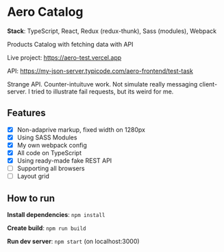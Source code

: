 # Aero Catalog

**Stack**: TypeScript, React, Redux (redux-thunk), Sass (modules), Webpack

Products Catalog with fetching data with API

Live project: https://aero-test.vercel.app

API: https://my-json-server.typicode.com/aero-frontend/test-task

Strange API. Counter-intuituve work. Not simulate really messaging client-server. I tried to illustrate fail requests, but its weird for me.

## Features

- [x] Non-adaprive markup, fixed width on 1280px
- [x] Using SASS Modules
- [x] My own webpack config
- [x] All code on TypeScript
- [x] Using ready-made fake REST API
- [ ] Supporting all browsers
- [ ] Layout grid

## How to run

**Install dependencies**: `npm install`

**Create build**: `npm run build`

**Run dev server**: `npm start` (on localhost:3000)
